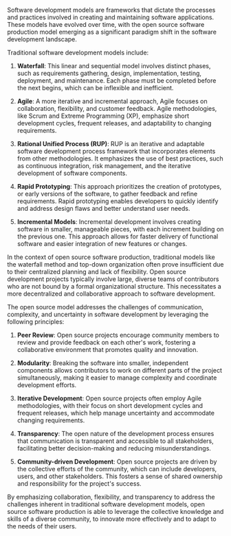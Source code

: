 Software development models are frameworks that dictate the processes and practices involved in creating and maintaining software applications. These models have evolved over time, with the open source software production model emerging as a significant paradigm shift in the software development landscape.

Traditional software development models include:

1. **Waterfall**: This linear and sequential model involves distinct phases, such as requirements gathering, design, implementation, testing, deployment, and maintenance. Each phase must be completed before the next begins, which can be inflexible and inefficient.

2. **Agile**: A more iterative and incremental approach, Agile focuses on collaboration, flexibility, and customer feedback. Agile methodologies, like Scrum and Extreme Programming (XP), emphasize short development cycles, frequent releases, and adaptability to changing requirements.

3. **Rational Unified Process (RUP)**: RUP is an iterative and adaptable software development process framework that incorporates elements from other methodologies. It emphasizes the use of best practices, such as continuous integration, risk management, and the iterative development of software components.

4. **Rapid Prototyping**: This approach prioritizes the creation of prototypes, or early versions of the software, to gather feedback and refine requirements. Rapid prototyping enables developers to quickly identify and address design flaws and better understand user needs.

5. **Incremental Models**: Incremental development involves creating software in smaller, manageable pieces, with each increment building on the previous one. This approach allows for faster delivery of functional software and easier integration of new features or changes.

In the context of open source software production, traditional models like the waterfall method and top-down organization often prove insufficient due to their centralized planning and lack of flexibility. Open source development projects typically involve large, diverse teams of contributors who are not bound by a formal organizational structure. This necessitates a more decentralized and collaborative approach to software development.

The open source model addresses the challenges of communication, complexity, and uncertainty in software development by leveraging the following principles:

1. **Peer Review**: Open source projects encourage community members to review and provide feedback on each other's work, fostering a collaborative environment that promotes quality and innovation.

2. **Modularity**: Breaking the software into smaller, independent components allows contributors to work on different parts of the project simultaneously, making it easier to manage complexity and coordinate development efforts.

3. **Iterative Development**: Open source projects often employ Agile methodologies, with their focus on short development cycles and frequent releases, which help manage uncertainty and accommodate changing requirements.

4. **Transparency**: The open nature of the development process ensures that communication is transparent and accessible to all stakeholders, facilitating better decision-making and reducing misunderstandings.

5. **Community-driven Development**: Open source projects are driven by the collective efforts of the community, which can include developers, users, and other stakeholders. This fosters a sense of shared ownership and responsibility for the project's success.

By emphasizing collaboration, flexibility, and transparency to address the challenges inherent in traditional software development models, open source software production is able to leverage the collective knowledge and skills of a diverse community, to innovate more effectively and to adapt to the needs of their users.
